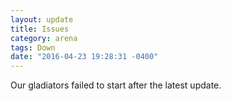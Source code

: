```yaml
---
layout: update
title: Issues
category: arena
tags: Down
date: "2016-04-23 19:28:31 -0400"
---
```


Our gladiators failed to start after the latest update.
